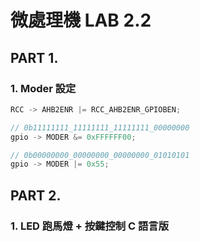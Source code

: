 # 微處理機 LAB 2.2

## PART 1.

### 1. Moder 設定

```c
RCC -> AHB2ENR |= RCC_AHB2ENR_GPIOBEN;

// 0b11111111_11111111_11111111_00000000
gpio -> MODER &= 0xFFFFFF00;    

// 0b00000000_00000000_00000000_01010101
gpio -> MODER |= 0x55;
```

## PART 2.

### 1. LED 跑馬燈 + 按鍵控制 C 語言版

```c

```